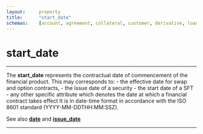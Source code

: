 ```yaml
---
layout:		property
title:		"start_date"
schemas:	[account, agreement, collateral, customer, derivative, loan, security]
---
```


# start_date

---

The **start_date** represents the contractual date of commencement of the financial product. This may corresponds to:
    - the effective date for swap and option contracts,
    - the issue date of a security
    - the start date of a SFT
    - any other specific attribute which denotes the date at which a financial contract takes effect
It is in date-time format in accordance with the ISO 8601 standard (YYYY-MM-DDTHH:MM:SSZ).

See also [**date**][date] and [**issue_date**][issue_date]

---

[date]: 		https://github.com/suadelabs/fire/blob/master/documentation/properties/date.md
[issue_date]:       https://github.com/suadelabs/fire/blob/master/documentation/properties/issue_date.md